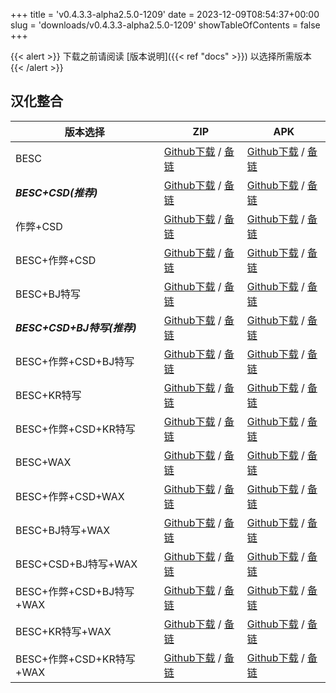 
+++
title = 'v0.4.3.3-alpha2.5.0-1209'
date = 2023-12-09T08:54:37+00:00
slug = 'downloads/v0.4.3.3-alpha2.5.0-1209'
showTableOfContents = false
+++

{{< alert >}}
下载之前请阅读 [版本说明]({{< ref "docs" >}}) 以选择所需版本
{{< /alert >}}

## 汉化整合

|         版本选择          |                                                                                                                                                                              ZIP                                                                                                                                                                               |                                                                                                                                                                              APK                                                                                                                                                                               |
|---------------------------|----------------------------------------------------------------------------------------------------------------------------------------------------------------------------------------------------------------------------------------------------------------------------------------------------------------------------------------------------------------|----------------------------------------------------------------------------------------------------------------------------------------------------------------------------------------------------------------------------------------------------------------------------------------------------------------------------------------------------------------|
|BESC                       |[Github下载](https://github.com/sakarie9/DOL-CHS-MODS/releases/download/v0.4.3.3-alpha2.5.0-1209/DoL-0.4.3.3-chsmods-a2.5.0-besc-1209.zip ) / [备链](https://mirror.ghproxy.com/https://github.com/sakarie9/DOL-CHS-MODS/releases/download/v0.4.3.3-alpha2.5.0-1209/DoL-0.4.3.3-chsmods-a2.5.0-besc-1209.zip )                                                  |[Github下载](https://github.com/sakarie9/DOL-CHS-MODS/releases/download/v0.4.3.3-alpha2.5.0-1209/DoL-0.4.3.3-chsmods-a2.5.0-besc-1209.apk ) / [备链](https://mirror.ghproxy.com/https://github.com/sakarie9/DOL-CHS-MODS/releases/download/v0.4.3.3-alpha2.5.0-1209/DoL-0.4.3.3-chsmods-a2.5.0-besc-1209.apk )                                                  |
|***BESC+CSD(推荐)***       |[Github下载](https://github.com/sakarie9/DOL-CHS-MODS/releases/download/v0.4.3.3-alpha2.5.0-1209/DoL-0.4.3.3-chsmods-a2.5.0-besc-csd-1209.zip ) / [备链](https://mirror.ghproxy.com/https://github.com/sakarie9/DOL-CHS-MODS/releases/download/v0.4.3.3-alpha2.5.0-1209/DoL-0.4.3.3-chsmods-a2.5.0-besc-csd-1209.zip )                                          |[Github下载](https://github.com/sakarie9/DOL-CHS-MODS/releases/download/v0.4.3.3-alpha2.5.0-1209/DoL-0.4.3.3-chsmods-a2.5.0-besc-csd-1209.apk ) / [备链](https://mirror.ghproxy.com/https://github.com/sakarie9/DOL-CHS-MODS/releases/download/v0.4.3.3-alpha2.5.0-1209/DoL-0.4.3.3-chsmods-a2.5.0-besc-csd-1209.apk )                                          |
|作弊+CSD                   |[Github下载](https://github.com/sakarie9/DOL-CHS-MODS/releases/download/v0.4.3.3-alpha2.5.0-1209/DoL-0.4.3.3-chsmods-a2.5.0-cheat-csd-1209.zip ) / [备链](https://mirror.ghproxy.com/https://github.com/sakarie9/DOL-CHS-MODS/releases/download/v0.4.3.3-alpha2.5.0-1209/DoL-0.4.3.3-chsmods-a2.5.0-cheat-csd-1209.zip )                                        |[Github下载](https://github.com/sakarie9/DOL-CHS-MODS/releases/download/v0.4.3.3-alpha2.5.0-1209/DoL-0.4.3.3-chsmods-a2.5.0-cheat-csd-1209.apk ) / [备链](https://mirror.ghproxy.com/https://github.com/sakarie9/DOL-CHS-MODS/releases/download/v0.4.3.3-alpha2.5.0-1209/DoL-0.4.3.3-chsmods-a2.5.0-cheat-csd-1209.apk )                                        |
|BESC+作弊+CSD              |[Github下载](https://github.com/sakarie9/DOL-CHS-MODS/releases/download/v0.4.3.3-alpha2.5.0-1209/DoL-0.4.3.3-chsmods-a2.5.0-besc-cheat-csd-1209.zip ) / [备链](https://mirror.ghproxy.com/https://github.com/sakarie9/DOL-CHS-MODS/releases/download/v0.4.3.3-alpha2.5.0-1209/DoL-0.4.3.3-chsmods-a2.5.0-besc-cheat-csd-1209.zip )                              |[Github下载](https://github.com/sakarie9/DOL-CHS-MODS/releases/download/v0.4.3.3-alpha2.5.0-1209/DoL-0.4.3.3-chsmods-a2.5.0-besc-cheat-csd-1209.apk ) / [备链](https://mirror.ghproxy.com/https://github.com/sakarie9/DOL-CHS-MODS/releases/download/v0.4.3.3-alpha2.5.0-1209/DoL-0.4.3.3-chsmods-a2.5.0-besc-cheat-csd-1209.apk )                              |
|BESC+BJ特写                |[Github下载](https://github.com/sakarie9/DOL-CHS-MODS/releases/download/v0.4.3.3-alpha2.5.0-1209/DoL-0.4.3.3-chsmods-a2.5.0-besc-sideviewbj-1209.zip ) / [备链](https://mirror.ghproxy.com/https://github.com/sakarie9/DOL-CHS-MODS/releases/download/v0.4.3.3-alpha2.5.0-1209/DoL-0.4.3.3-chsmods-a2.5.0-besc-sideviewbj-1209.zip )                            |[Github下载](https://github.com/sakarie9/DOL-CHS-MODS/releases/download/v0.4.3.3-alpha2.5.0-1209/DoL-0.4.3.3-chsmods-a2.5.0-besc-sideviewbj-1209.apk ) / [备链](https://mirror.ghproxy.com/https://github.com/sakarie9/DOL-CHS-MODS/releases/download/v0.4.3.3-alpha2.5.0-1209/DoL-0.4.3.3-chsmods-a2.5.0-besc-sideviewbj-1209.apk )                            |
|***BESC+CSD+BJ特写(推荐)***|[Github下载](https://github.com/sakarie9/DOL-CHS-MODS/releases/download/v0.4.3.3-alpha2.5.0-1209/DoL-0.4.3.3-chsmods-a2.5.0-besc-csd-sideviewbj-1209.zip ) / [备链](https://mirror.ghproxy.com/https://github.com/sakarie9/DOL-CHS-MODS/releases/download/v0.4.3.3-alpha2.5.0-1209/DoL-0.4.3.3-chsmods-a2.5.0-besc-csd-sideviewbj-1209.zip )                    |[Github下载](https://github.com/sakarie9/DOL-CHS-MODS/releases/download/v0.4.3.3-alpha2.5.0-1209/DoL-0.4.3.3-chsmods-a2.5.0-besc-csd-sideviewbj-1209.apk ) / [备链](https://mirror.ghproxy.com/https://github.com/sakarie9/DOL-CHS-MODS/releases/download/v0.4.3.3-alpha2.5.0-1209/DoL-0.4.3.3-chsmods-a2.5.0-besc-csd-sideviewbj-1209.apk )                    |
|BESC+作弊+CSD+BJ特写       |[Github下载](https://github.com/sakarie9/DOL-CHS-MODS/releases/download/v0.4.3.3-alpha2.5.0-1209/DoL-0.4.3.3-chsmods-a2.5.0-besc-cheat-csd-sideviewbj-1209.zip ) / [备链](https://mirror.ghproxy.com/https://github.com/sakarie9/DOL-CHS-MODS/releases/download/v0.4.3.3-alpha2.5.0-1209/DoL-0.4.3.3-chsmods-a2.5.0-besc-cheat-csd-sideviewbj-1209.zip )        |[Github下载](https://github.com/sakarie9/DOL-CHS-MODS/releases/download/v0.4.3.3-alpha2.5.0-1209/DoL-0.4.3.3-chsmods-a2.5.0-besc-cheat-csd-sideviewbj-1209.apk ) / [备链](https://mirror.ghproxy.com/https://github.com/sakarie9/DOL-CHS-MODS/releases/download/v0.4.3.3-alpha2.5.0-1209/DoL-0.4.3.3-chsmods-a2.5.0-besc-cheat-csd-sideviewbj-1209.apk )        |
|BESC+KR特写                |[Github下载](https://github.com/sakarie9/DOL-CHS-MODS/releases/download/v0.4.3.3-alpha2.5.0-1209/DoL-0.4.3.3-chsmods-a2.5.0-besc-sideviewkr-1209.zip ) / [备链](https://mirror.ghproxy.com/https://github.com/sakarie9/DOL-CHS-MODS/releases/download/v0.4.3.3-alpha2.5.0-1209/DoL-0.4.3.3-chsmods-a2.5.0-besc-sideviewkr-1209.zip )                            |[Github下载](https://github.com/sakarie9/DOL-CHS-MODS/releases/download/v0.4.3.3-alpha2.5.0-1209/DoL-0.4.3.3-chsmods-a2.5.0-besc-sideviewkr-1209.apk ) / [备链](https://mirror.ghproxy.com/https://github.com/sakarie9/DOL-CHS-MODS/releases/download/v0.4.3.3-alpha2.5.0-1209/DoL-0.4.3.3-chsmods-a2.5.0-besc-sideviewkr-1209.apk )                            |
|BESC+作弊+CSD+KR特写       |[Github下载](https://github.com/sakarie9/DOL-CHS-MODS/releases/download/v0.4.3.3-alpha2.5.0-1209/DoL-0.4.3.3-chsmods-a2.5.0-besc-cheat-csd-sideviewkr-1209.zip ) / [备链](https://mirror.ghproxy.com/https://github.com/sakarie9/DOL-CHS-MODS/releases/download/v0.4.3.3-alpha2.5.0-1209/DoL-0.4.3.3-chsmods-a2.5.0-besc-cheat-csd-sideviewkr-1209.zip )        |[Github下载](https://github.com/sakarie9/DOL-CHS-MODS/releases/download/v0.4.3.3-alpha2.5.0-1209/DoL-0.4.3.3-chsmods-a2.5.0-besc-cheat-csd-sideviewkr-1209.apk ) / [备链](https://mirror.ghproxy.com/https://github.com/sakarie9/DOL-CHS-MODS/releases/download/v0.4.3.3-alpha2.5.0-1209/DoL-0.4.3.3-chsmods-a2.5.0-besc-cheat-csd-sideviewkr-1209.apk )        |
|BESC+WAX                   |[Github下载](https://github.com/sakarie9/DOL-CHS-MODS/releases/download/v0.4.3.3-alpha2.5.0-1209/DoL-0.4.3.3-chsmods-a2.5.0-besc-wax-1209.zip ) / [备链](https://mirror.ghproxy.com/https://github.com/sakarie9/DOL-CHS-MODS/releases/download/v0.4.3.3-alpha2.5.0-1209/DoL-0.4.3.3-chsmods-a2.5.0-besc-wax-1209.zip )                                          |[Github下载](https://github.com/sakarie9/DOL-CHS-MODS/releases/download/v0.4.3.3-alpha2.5.0-1209/DoL-0.4.3.3-chsmods-a2.5.0-besc-wax-1209.apk ) / [备链](https://mirror.ghproxy.com/https://github.com/sakarie9/DOL-CHS-MODS/releases/download/v0.4.3.3-alpha2.5.0-1209/DoL-0.4.3.3-chsmods-a2.5.0-besc-wax-1209.apk )                                          |
|BESC+作弊+CSD+WAX          |[Github下载](https://github.com/sakarie9/DOL-CHS-MODS/releases/download/v0.4.3.3-alpha2.5.0-1209/DoL-0.4.3.3-chsmods-a2.5.0-besc-wax-cheat-csd-1209.zip ) / [备链](https://mirror.ghproxy.com/https://github.com/sakarie9/DOL-CHS-MODS/releases/download/v0.4.3.3-alpha2.5.0-1209/DoL-0.4.3.3-chsmods-a2.5.0-besc-wax-cheat-csd-1209.zip )                      |[Github下载](https://github.com/sakarie9/DOL-CHS-MODS/releases/download/v0.4.3.3-alpha2.5.0-1209/DoL-0.4.3.3-chsmods-a2.5.0-besc-wax-cheat-csd-1209.apk ) / [备链](https://mirror.ghproxy.com/https://github.com/sakarie9/DOL-CHS-MODS/releases/download/v0.4.3.3-alpha2.5.0-1209/DoL-0.4.3.3-chsmods-a2.5.0-besc-wax-cheat-csd-1209.apk )                      |
|BESC+BJ特写+WAX            |[Github下载](https://github.com/sakarie9/DOL-CHS-MODS/releases/download/v0.4.3.3-alpha2.5.0-1209/DoL-0.4.3.3-chsmods-a2.5.0-besc-wax-sideviewbj-1209.zip ) / [备链](https://mirror.ghproxy.com/https://github.com/sakarie9/DOL-CHS-MODS/releases/download/v0.4.3.3-alpha2.5.0-1209/DoL-0.4.3.3-chsmods-a2.5.0-besc-wax-sideviewbj-1209.zip )                    |[Github下载](https://github.com/sakarie9/DOL-CHS-MODS/releases/download/v0.4.3.3-alpha2.5.0-1209/DoL-0.4.3.3-chsmods-a2.5.0-besc-wax-sideviewbj-1209.apk ) / [备链](https://mirror.ghproxy.com/https://github.com/sakarie9/DOL-CHS-MODS/releases/download/v0.4.3.3-alpha2.5.0-1209/DoL-0.4.3.3-chsmods-a2.5.0-besc-wax-sideviewbj-1209.apk )                    |
|BESC+CSD+BJ特写+WAX        |[Github下载](https://github.com/sakarie9/DOL-CHS-MODS/releases/download/v0.4.3.3-alpha2.5.0-1209/DoL-0.4.3.3-chsmods-a2.5.0-besc-wax-csd-sideviewbj-1209.zip ) / [备链](https://mirror.ghproxy.com/https://github.com/sakarie9/DOL-CHS-MODS/releases/download/v0.4.3.3-alpha2.5.0-1209/DoL-0.4.3.3-chsmods-a2.5.0-besc-wax-csd-sideviewbj-1209.zip )            |[Github下载](https://github.com/sakarie9/DOL-CHS-MODS/releases/download/v0.4.3.3-alpha2.5.0-1209/DoL-0.4.3.3-chsmods-a2.5.0-besc-wax-csd-sideviewbj-1209.apk ) / [备链](https://mirror.ghproxy.com/https://github.com/sakarie9/DOL-CHS-MODS/releases/download/v0.4.3.3-alpha2.5.0-1209/DoL-0.4.3.3-chsmods-a2.5.0-besc-wax-csd-sideviewbj-1209.apk )            |
|BESC+作弊+CSD+BJ特写+WAX   |[Github下载](https://github.com/sakarie9/DOL-CHS-MODS/releases/download/v0.4.3.3-alpha2.5.0-1209/DoL-0.4.3.3-chsmods-a2.5.0-besc-wax-cheat-csd-sideviewbj-1209.zip ) / [备链](https://mirror.ghproxy.com/https://github.com/sakarie9/DOL-CHS-MODS/releases/download/v0.4.3.3-alpha2.5.0-1209/DoL-0.4.3.3-chsmods-a2.5.0-besc-wax-cheat-csd-sideviewbj-1209.zip )|[Github下载](https://github.com/sakarie9/DOL-CHS-MODS/releases/download/v0.4.3.3-alpha2.5.0-1209/DoL-0.4.3.3-chsmods-a2.5.0-besc-wax-cheat-csd-sideviewbj-1209.apk ) / [备链](https://mirror.ghproxy.com/https://github.com/sakarie9/DOL-CHS-MODS/releases/download/v0.4.3.3-alpha2.5.0-1209/DoL-0.4.3.3-chsmods-a2.5.0-besc-wax-cheat-csd-sideviewbj-1209.apk )|
|BESC+KR特写+WAX            |[Github下载](https://github.com/sakarie9/DOL-CHS-MODS/releases/download/v0.4.3.3-alpha2.5.0-1209/DoL-0.4.3.3-chsmods-a2.5.0-besc-wax-sideviewkr-1209.zip ) / [备链](https://mirror.ghproxy.com/https://github.com/sakarie9/DOL-CHS-MODS/releases/download/v0.4.3.3-alpha2.5.0-1209/DoL-0.4.3.3-chsmods-a2.5.0-besc-wax-sideviewkr-1209.zip )                    |[Github下载](https://github.com/sakarie9/DOL-CHS-MODS/releases/download/v0.4.3.3-alpha2.5.0-1209/DoL-0.4.3.3-chsmods-a2.5.0-besc-wax-sideviewkr-1209.apk ) / [备链](https://mirror.ghproxy.com/https://github.com/sakarie9/DOL-CHS-MODS/releases/download/v0.4.3.3-alpha2.5.0-1209/DoL-0.4.3.3-chsmods-a2.5.0-besc-wax-sideviewkr-1209.apk )                    |
|BESC+作弊+CSD+KR特写+WAX   |[Github下载](https://github.com/sakarie9/DOL-CHS-MODS/releases/download/v0.4.3.3-alpha2.5.0-1209/DoL-0.4.3.3-chsmods-a2.5.0-besc-wax-cheat-csd-sideviewkr-1209.zip ) / [备链](https://mirror.ghproxy.com/https://github.com/sakarie9/DOL-CHS-MODS/releases/download/v0.4.3.3-alpha2.5.0-1209/DoL-0.4.3.3-chsmods-a2.5.0-besc-wax-cheat-csd-sideviewkr-1209.zip )|[Github下载](https://github.com/sakarie9/DOL-CHS-MODS/releases/download/v0.4.3.3-alpha2.5.0-1209/DoL-0.4.3.3-chsmods-a2.5.0-besc-wax-cheat-csd-sideviewkr-1209.apk ) / [备链](https://mirror.ghproxy.com/https://github.com/sakarie9/DOL-CHS-MODS/releases/download/v0.4.3.3-alpha2.5.0-1209/DoL-0.4.3.3-chsmods-a2.5.0-besc-wax-cheat-csd-sideviewkr-1209.apk )|
